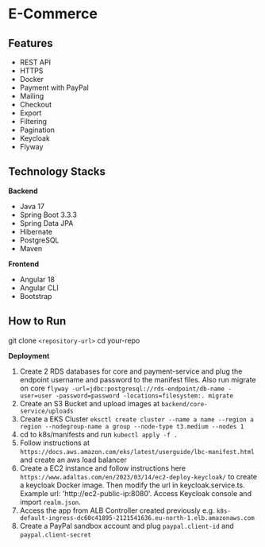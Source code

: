# E-Commerce

## Features
- REST API
- HTTPS
- Docker
- Payment with PayPal
- Mailing
- Checkout
- Export
- Filtering
- Pagination
- Keycloak
- Flyway

## Technology Stacks
**Backend**
- Java 17
- Spring Boot 3.3.3
- Spring Data JPA
- Hibernate
- PostgreSQL
- Maven

**Frontend**
- Angular 18
- Angular CLI
- Bootstrap

## How to  Run

git clone `<repository-url>`
cd your-repo

**Deployment**
1. Create 2 RDS databases for core and payment-service and plug the endpoint username and password to the manifest files.
   Also run migrate on core `flyway -url=jdbc:postgresql://rds-endpoint/db-name -user=user -password=password -locations=filesystem:. migrate`
2. Create an S3 Bucket and upload images at `backend/core-service/uploads`
3. Create a EKS Cluster
`eksctl create cluster --name a name --region a region --nodegroup-name a group --node-type t3.medium --nodes 1`
4. cd to k8s/manifests and run `kubectl apply -f .`
5. Follow instructions at `https://docs.aws.amazon.com/eks/latest/userguide/lbc-manifest.html` and create an aws load balancer
6. Create a EC2 instance and follow instructions here `https://www.adaltas.com/en/2023/03/14/ec2-deploy-keycloak/` to create a keycloak
   Docker image. Then modify the url in keycloak.service.ts. Example url: 'http://ec2-public-ip:8080'. Access Keycloak console and import `realm.json`.
7. Access the app from ALB Controller created previously e.g. `k8s-default-ingress-dc60c41895-2121541636.eu-north-1.elb.amazonaws.com`
8. Create a PayPal sandbox account and plug `paypal.client-id` and `paypal.client-secret`

